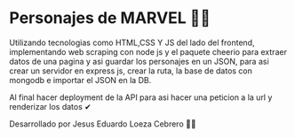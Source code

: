 # Personajes de MARVEL 🦸‍♂️
Utilizando tecnologias como HTML,CSS Y JS del lado del frontend, implementando web scraping con node js 
y el paquete cheerio para extraer datos de una pagina y asi guardar los personajes en un JSON, para asi crear un servidor en express js, crear la ruta, la base de datos con mongodb e importar el JSON en la DB.

Al final hacer deployment de la API para asi hacer una peticion a la url y renderizar los datos ✔

Desarrollado por Jesus Eduardo Loeza Cebrero 👨‍💻



